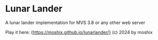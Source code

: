 # Lunar Lander
A lunar lander implementation for MVS 3.8 or any other web server


Play it here: (https://moshix.github.io/lunarlander/}
(c) 2024 by moshix
